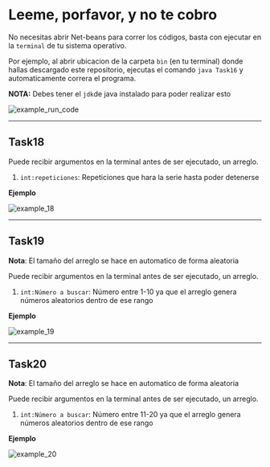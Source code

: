 # Leeme, porfavor, y no te cobro

No necesitas abrir Net-beans para correr los códigos, basta con ejecutar en la `terminal` de tu sistema operativo.

Por ejemplo, al abrir ubicacion de la carpeta `bin` (en tu terminal) donde hallas descargado este repositorio,
ejecutas el comando `java Task16` y automaticamente correra el programa.

**NOTA:** Debes tener el `jdk`de java instalado para poder realizar esto

![example_run_code](https://res.cloudinary.com/dmtvwe2ur/image/upload/v1650510031/example_ma1u1e.png)

---

## Task18

Puede recibir argumentos en la terminal antes de ser ejecutado, un arreglo.

1. `int:repeticiones`: Repeticiones que hara la serie hasta poder detenerse

**Ejemplo**

![example_18](https://res.cloudinary.com/dmtvwe2ur/image/upload/v1650678682/18_fxueiw.png)

---

## Task19

**Nota**: El tamaño del arreglo se hace en automatico de forma aleatoria

Puede recibir argumentos en la terminal antes de ser ejecutado, un arreglo.

1. `int:Número a buscar`: Número entre 1-10 ya que el arreglo genera números aleatorios dentro de ese rango

**Ejemplo**

![example_19](https://res.cloudinary.com/dmtvwe2ur/image/upload/v1650586633/19_m3hxsh.png)

---

## Task20

**Nota**: El tamaño del arreglo se hace en automatico de forma aleatoria

Puede recibir argumentos en la terminal antes de ser ejecutado, un arreglo.

1. `int:Número a buscar`: Número entre 11-20 ya que el arreglo genera números aleatorios dentro de ese rango

**Ejemplo**

![example_20](https://res.cloudinary.com/dmtvwe2ur/image/upload/v1650586711/20_rfsjnu.png)
